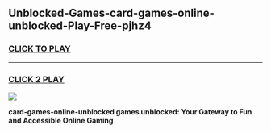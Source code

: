 
## Unblocked-Games-card-games-online-unblocked-Play-Free-pjhz4
<h3>
<a href="https://premium76.site?title=card-games-online-unblocked&ref=20A">CLICK TO PLAY</a></h3>
<hr>

<h3>
<a href="https://premium76.site?title=card-games-online-unblocked&ref=20A">CLICK 2 PLAY</a>
  
</h3>

<a href="https://premium76.site?title=card-games-online-unblocked&ref=20A"><img src="https://clearcache.store/games.png"></a>


**card-games-online-unblocked games unblocked: Your Gateway to Fun and Accessible Online Gaming**
